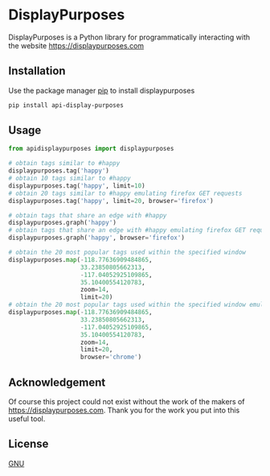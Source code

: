 # DisplayPurposes

DisplayPurposes is a Python library for programmatically interacting with the website https://displaypurposes.com

## Installation

Use the package manager [pip](https://pip.pypa.io/en/stable/) to install displaypurposes

```bash
pip install api-display-purposes
```

## Usage

```python
from apidisplaypurposes import displaypurposes

# obtain tags similar to #happy
displaypurposes.tag('happy')
# obtain 10 tags similar to #happy
displaypurposes.tag('happy', limit=10)
# obtain 20 tags similar to #happy emulating firefox GET requests
displaypurposes.tag('happy', limit=20, browser='firefox')

# obtain tags that share an edge with #happy
displaypurposes.graph('happy')
# obtain tags that share an edge with #happy emulating firefox GET requests
displaypurposes.graph('happy', browser='firefox')

# obtain the 20 most popular tags used within the specified window
displaypurposes.map(-118.77636909484865,
                    33.23850805662313,
                    -117.04052925109865,
                    35.10400554120783,
                    zoom=14,
                    limit=20)
# obtain the 20 most popular tags used within the specified window emulating chrome GET requests
displaypurposes.map(-118.77636909484865,
                    33.23850805662313,
                    -117.04052925109865,
                    35.10400554120783,
                    zoom=14,
                    limit=20,
                    browser='chrome')
```

## Acknowledgement

Of course this project could not exist without the work of the makers of https://displaypurposes.com. Thank you for the work you put into this useful tool.

## License
[GNU](https://choosealicense.com/licenses/gpl-3.0/)
